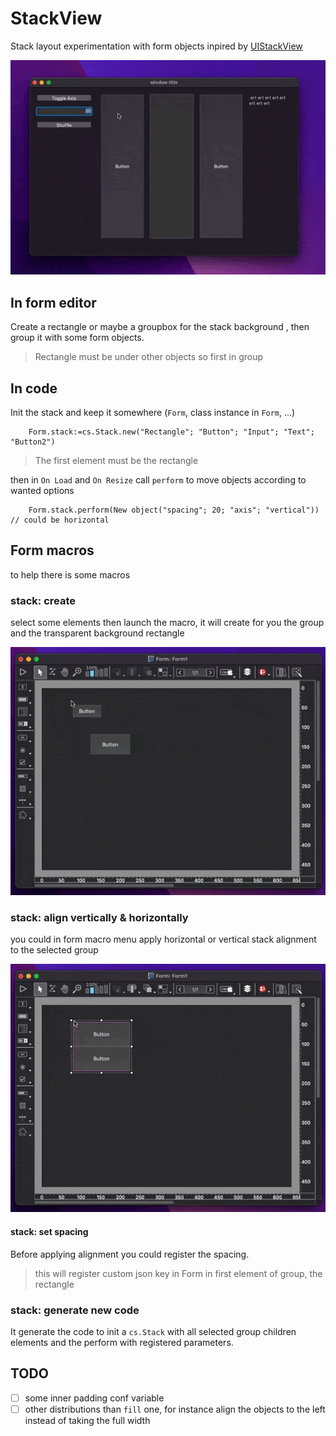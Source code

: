 # StackView

 Stack layout experimentation with form objects inpired by [UIStackView](https://developer.apple.com/documentation/uikit/uistackview)

![Screencast](Screencast.gif)

## In form editor

Create a rectangle or maybe a groupbox for the stack background , then group it with some form objects.

> Rectangle must be under other objects so first in group

## In code

Init the stack and keep it somewhere (`Form`, class instance in `Form`, ...)

```4d
	Form.stack:=cs.Stack.new("Rectangle"; "Button"; "Input"; "Text"; "Button2")
```
> The first element must be the rectangle

then in `On Load` and `On Resize` call `perform` to move objects according to wanted options

```4d
	Form.stack.perform(New object("spacing"; 20; "axis"; "vertical")) // could be horizontal
 ```

## Form macros

to help there is some macros

### stack: create

select some elements then launch the macro, it will create for you the group and the transparent background rectangle

![CreateMacro](CreateMacro.gif)

### stack: align vertically & horizontally

you could in form macro menu apply horizontal or vertical stack alignment to the selected group

![AlignMacro](AlignMacro.gif)

#### stack: set spacing

Before applying alignment you could register the spacing.

> this will register custom json key in Form in first element of group, the rectangle

### stack: generate new code

It generate the code to init a `cs.Stack` with all selected group children elements and the perform with registered parameters.

## TODO

- [ ] some inner padding conf variable
- [ ] other distributions than `fill` one, for instance align the objects to the left instead of taking the full width
